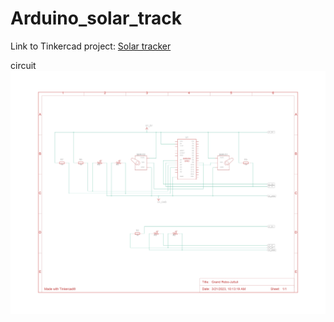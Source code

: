 # Arduino_solar_track
Link to Tinkercad project: [Solar tracker](https://www.tinkercad.com/things/gveaNrLVcNt-grand-robo-juttuli)

circuit
![alt text](https://github.com/grebano/Arduino_solar_track/blob/main/Solar_track_circuit.jpg?raw=true)
